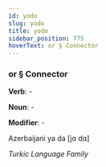 ```yaml
---
id: yodo
slug: yodo
title: yodo
sidebar_position: 775
hoverText: or § Connector
---
```


### or § Connector

**Verb**: -

**Noun**: -

**Modifier**: -

Azerbaijani ya da [jɑ dɑ]

*Turkic Language Family*